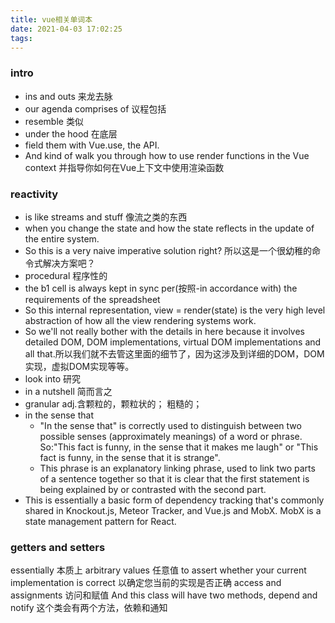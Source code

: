 ```yaml
---
title: vue相关单词本
date: 2021-04-03 17:02:25
tags:
---
```


### intro
- ins and outs 来龙去脉
- our agenda comprises of 议程包括
- resemble 类似
- under the hood 在底层
- field them with Vue.use, the API.
- And kind of walk you through how to use render functions in the Vue context 并指导你如何在Vue上下文中使用渲染函数

### reactivity
- is like streams and stuff 像流之类的东西
- when you change the state and how the state reflects in the update of the entire system.
- So this is a very naive imperative solution right? 所以这是一个很幼稚的命令式解决方案吧？
- procedural 程序性的
- the b1 cell is always kept in sync per(按照-in accordance with) the requirements of the spreadsheet
- So this internal representation, view = render(state) is the very high level abstraction of how all the view rendering systems work.
- So we'll not really bother with the details in here because it involves detailed DOM, DOM implementations, virtual DOM implementations and all that.所以我们就不去管这里面的细节了，因为这涉及到详细的DOM，DOM实现，虚拟DOM实现等等。
- look into 研究
- in a nutshell 简而言之
- granular adj.含颗粒的，颗粒状的； 粗糙的；
- in the sense that 
  - "In the sense that" is correctly used to distinguish between two possible senses (approximately meanings) of a word or phrase. So:"This fact is funny, in the sense that it makes me laugh" or "This fact is funny, in the sense that it is strange".
  - This phrase is an explanatory linking phrase, used to link two parts of a sentence together so that it is clear that the first statement is being explained by or contrasted with the second part.
- This is essentially a basic form of dependency tracking that's commonly shared in Knockout.js, Meteor Tracker, and Vue.js and MobX. MobX is a state management pattern for React.

### getters and setters

essentially 本质上
arbitrary values 任意值
to assert whether your current implementation is correct 以确定您当前的实现是否正确
access and assignments 访问和赋值
And this class will have two methods, depend and notify 这个类会有两个方法，依赖和通知
